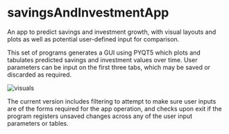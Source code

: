 # savingsAndInvestmentApp
An app to predict savings and investment growth, with visual layouts and plots as well as potential user-defined input for comparison.

This set of programs generates a GUI using PYQT5 which plots and tabulates predicted savings and investment values over time. User parameters can be input on the first three tabs, which may be saved or discarded as required.

![visuals](20220317_190556.gif)

The current version includes filtering to attempt to make sure user inputs are of the forms required for the app operation, and checks upon exit if the program registers unsaved changes across any of the user input parameters or tables.
